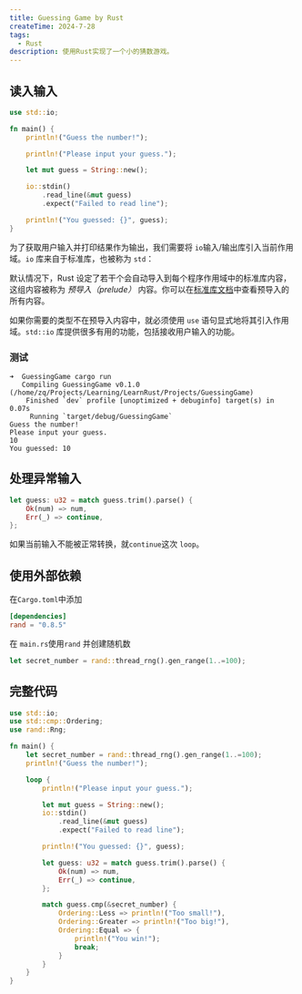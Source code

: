 ```yaml
---
title: Guessing Game by Rust
createTime: 2024-7-28
tags:
  - Rust
description: 使用Rust实现了一个小的猜数游戏。
---
```


## 读入输入

```rust
use std::io;

fn main() {
    println!("Guess the number!");

    println!("Please input your guess.");

    let mut guess = String::new();

    io::stdin()
        .read_line(&mut guess)
        .expect("Failed to read line");

    println!("You guessed: {}", guess);
}
```

为了获取用户输入并打印结果作为输出，我们需要将 `io`输入/输出库引入当前作用域。`io` 库来自于标准库，也被称为 `std`：

默认情况下，Rust 设定了若干个会自动导入到每个程序作用域中的标准库内容，这组内容被称为 _预导入（prelude）_ 内容。你可以在[标准库文档](https://doc.rust-lang.org/std/prelude/index.html)中查看预导入的所有内容。

如果你需要的类型不在预导入内容中，就必须使用 `use` 语句显式地将其引入作用域。`std::io` 库提供很多有用的功能，包括接收用户输入的功能。

### 测试

```shell
➜  GuessingGame cargo run
   Compiling GuessingGame v0.1.0 (/home/zq/Projects/Learning/LearnRust/Projects/GuessingGame)
    Finished `dev` profile [unoptimized + debuginfo] target(s) in 0.07s
     Running `target/debug/GuessingGame`
Guess the number!
Please input your guess.
10
You guessed: 10
```

## 处理异常输入

```rust
let guess: u32 = match guess.trim().parse() {
	Ok(num) => num,
	Err(_) => continue,
};
```

 如果当前输入不能被正常转换，就`continue`这次 `loop`。

## 使用外部依赖

在`Cargo.toml`中添加

```toml
[dependencies]
rand = "0.8.5"
```

在 `main.rs`使用`rand` 并创建随机数

```rust
let secret_number = rand::thread_rng().gen_range(1..=100);
```

## 完整代码

```rust
use std::io;
use std::cmp::Ordering;
use rand::Rng;

fn main() {
    let secret_number = rand::thread_rng().gen_range(1..=100);
    println!("Guess the number!");

    loop {
        println!("Please input your guess.");

        let mut guess = String::new();
        io::stdin()
            .read_line(&mut guess)
            .expect("Failed to read line");

        println!("You guessed: {}", guess);

        let guess: u32 = match guess.trim().parse() {
            Ok(num) => num,
            Err(_) => continue,
        };

        match guess.cmp(&secret_number) {
            Ordering::Less => println!("Too small!"),
            Ordering::Greater => println!("Too big!"),
            Ordering::Equal => {
                println!("You win!");
                break;
            }
        }
    }
}

```




